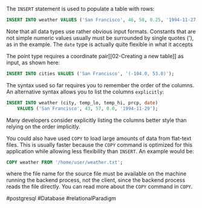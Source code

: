 The `INSERT` statement is used to populate a table with rows:

```SQL
INSERT INTO weather VALUES ('San Francisco', 46, 50, 0.25, '1994-11-27');
```

Note that all data types use rather obvious input formats. Constants that are not simple numeric values usually must be surrounded by single quotes ('), as in the example. The `date` type is actually quite flexible in what it accepts

The point type requires a coordinate pair[[02-Creating a new table]] as input, as shown here:

```SQL
INSERT INTO cities VALUES ('San Francisco', '(-194.0, 53.0)');
```

The syntax used so far requires you to remember the order of the columns. An alternative syntax allows you to list the columns `explicitly`:

```SQL
INSERT INTO weather (city, temp_lo, temp_hi, prcp, date)
	VALUES ('San Francisco', 43, 57, 0.0, '1994-11-29');
```

Many developers consider explicitly listing the columns better style than relying on the order implicitly.

You could also have used `COPY` to load large amounts of data from flat-text files. This is usually faster because the `COPY` command is optimized for this application while allowing less flexibility than `INSERT`. An example would be:

```SQL
COPY weather FROM '/home/user/weather.txt';
```

where the file name for the source file must be available on the machine running the backend process, not the client, since the backend process reads the file directly. You can read more about the `COPY` command in `COPY`.

#postgresql #Database #relationalParadigm
